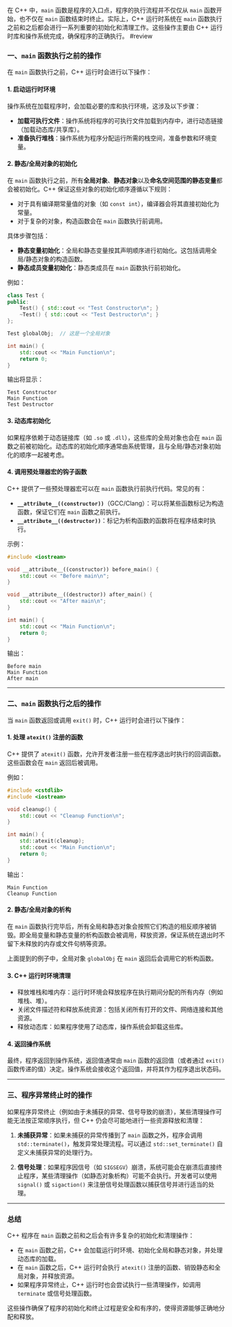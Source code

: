 在 C++ 中，`main` 函数是程序的入口点，程序的执行流程并不仅仅从 `main` 函数开始，也不仅在 `main` 函数结束时终止。实际上，C++ 运行时系统在 `main` 函数执行之前和之后都会进行一系列重要的初始化和清理工作。这些操作主要由 C++ 运行时库和操作系统完成，确保程序的正确执行。
#review

### 一、`main` 函数执行之前的操作

在 `main` 函数执行之前，C++ 运行时会进行以下操作：

#### 1. **启动运行时环境**
   操作系统在加载程序时，会加载必要的库和执行环境，这涉及以下步骤：
   - **加载可执行文件**：操作系统将程序的可执行文件加载到内存中，进行动态链接（加载动态库/共享库）。
   - **准备执行堆栈**：操作系统为程序分配运行所需的栈空间，准备参数和环境变量。

#### 2. **静态/全局对象的初始化**
   在 `main` 函数执行之前，所有**全局对象**、**静态对象**以及**命名空间范围的静态变量**都会被初始化。C++ 保证这些对象的初始化顺序遵循以下规则：
   - 对于具有编译期常量值的对象（如 `const int`），编译器会将其直接初始化为常量。
   - 对于复杂的对象，构造函数会在 `main` 函数执行前调用。
   
   具体步骤包括：
   - **静态变量初始化**：全局和静态变量按其声明顺序进行初始化。这包括调用全局/静态对象的构造函数。
   - **静态成员变量初始化**：静态类成员在 `main` 函数执行前初始化。

   例如：
   ```cpp
   class Test {
   public:
       Test() { std::cout << "Test Constructor\n"; }
       ~Test() { std::cout << "Test Destructor\n"; }
   };

   Test globalObj;  // 这是一个全局对象

   int main() {
       std::cout << "Main Function\n";
       return 0;
   }
   ```
   输出将显示：
   ```
   Test Constructor
   Main Function
   Test Destructor
   ```

#### 3. **动态库初始化**
   如果程序依赖于动态链接库（如 `.so` 或 `.dll`），这些库的全局对象也会在 `main` 函数之前被初始化。动态库的初始化顺序通常由系统管理，且与全局/静态对象初始化的顺序一起被考虑。

#### 4. **调用预处理器宏的钩子函数**
   C++ 提供了一些预处理器宏可以在 `main` 函数执行前执行代码。常见的有：
   - **`__attribute__((constructor))`**（GCC/Clang）：可以将某些函数标记为构造函数，保证它们在 `main` 函数之前执行。
   - **`__attribute__((destructor))`**：标记为析构函数的函数将在程序结束时执行。

   示例：
   ```cpp
   #include <iostream>

   void __attribute__((constructor)) before_main() {
       std::cout << "Before main\n";
   }

   void __attribute__((destructor)) after_main() {
       std::cout << "After main\n";
   }

   int main() {
       std::cout << "Main Function\n";
       return 0;
   }
   ```
   输出：
   ```
   Before main
   Main Function
   After main
   ```

---

### 二、`main` 函数执行之后的操作

当 `main` 函数返回或调用 `exit()` 时，C++ 运行时会进行以下操作：

#### 1. **处理 `atexit()` 注册的函数**
   C++ 提供了 `atexit()` 函数，允许开发者注册一些在程序退出时执行的回调函数。这些函数会在 `main` 返回后被调用。
   
   例如：
   ```cpp
   #include <cstdlib>
   #include <iostream>

   void cleanup() {
       std::cout << "Cleanup Function\n";
   }

   int main() {
       std::atexit(cleanup);
       std::cout << "Main Function\n";
       return 0;
   }
   ```
   输出：
   ```
   Main Function
   Cleanup Function
   ```

#### 2. **静态/全局对象的析构**
   在 `main` 函数执行完毕后，所有全局和静态对象会按照它们构造的相反顺序被销毁。即全局变量和静态变量的析构函数会被调用，释放资源，保证系统在退出时不留下未释放的内存或文件句柄等资源。

   上面提到的例子中，全局对象 `globalObj` 在 `main` 返回后会调用它的析构函数。

#### 3. **C++ 运行时环境清理**
   - 释放堆栈和堆内存：运行时环境会释放程序在执行期间分配的所有内存（例如堆栈、堆）。
   - 关闭文件描述符和释放系统资源：包括关闭所有打开的文件、网络连接和其他资源。
   - 释放动态库：如果程序使用了动态库，操作系统会卸载这些库。

#### 4. **返回操作系统**
   最终，程序返回到操作系统，返回值通常由 `main` 函数的返回值（或者通过 `exit()` 函数传递的值）决定。操作系统会接收这个返回值，并将其作为程序退出状态码。

---

### 三、程序异常终止时的操作

如果程序异常终止（例如由于未捕获的异常、信号导致的崩溃），某些清理操作可能无法按正常顺序执行，但 C++ 仍会尽可能地进行一些资源释放和清理：

1. **未捕获异常**：如果未捕获的异常传播到了 `main` 函数之外，程序会调用 `std::terminate()`，触发异常处理流程。可以通过 `std::set_terminate()` 自定义未捕获异常的处理行为。
   
2. **信号处理**：如果程序因信号（如 `SIGSEGV`）崩溃，系统可能会在崩溃后直接终止程序，某些清理操作（如静态对象析构）可能不会执行。开发者可以使用 `signal()` 或 `sigaction()` 来注册信号处理函数以捕获信号并进行适当的处理。

---

### 总结

C++ 程序在 `main` 函数之前和之后会有许多复杂的初始化和清理操作：
- 在 `main` 函数之前，C++ 会加载运行时环境、初始化全局和静态对象，并处理动态库的加载。
- 在 `main` 函数之后，C++ 运行时会执行 `atexit()` 注册的函数、销毁静态和全局对象，并释放资源。
- 如果程序异常终止，C++ 运行时也会尝试执行一些清理操作，如调用 `terminate` 或信号处理函数。

这些操作确保了程序的初始化和终止过程是安全和有序的，使得资源能够正确地分配和释放。